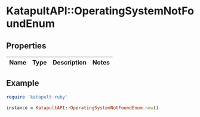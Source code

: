 # KatapultAPI::OperatingSystemNotFoundEnum

## Properties

| Name | Type | Description | Notes |
| ---- | ---- | ----------- | ----- |

## Example

```ruby
require 'katapult-ruby'

instance = KatapultAPI::OperatingSystemNotFoundEnum.new()
```

